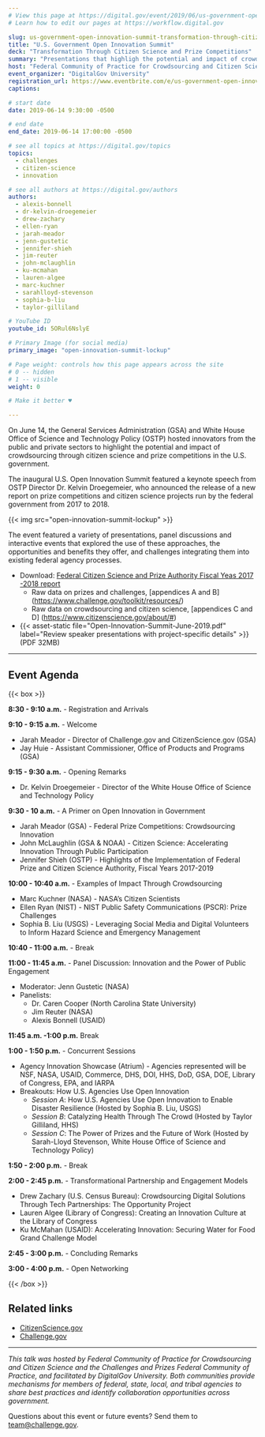 ```yaml
---
# View this page at https://digital.gov/event/2019/06/us-government-open-innovation-summit
# Learn how to edit our pages at https://workflow.digital.gov

slug: us-government-open-innovation-summit-transformation-through-citizen-science-prize-competitions
title: "U.S. Government Open Innovation Summit"
deck: "Transformation Through Citizen Science and Prize Competitions"
summary: "Presentations that highligh the potential and impact of crowdsourcing through citizen science and prize competitions in the U.S. government"
host: "Federal Community of Practice for Crowdsourcing and Citizen Science (FedCCS), Challenges and Prizes Federal Community of Practice"
event_organizer: "DigitalGov University"
registration_url: https://www.eventbrite.com/e/us-government-open-innovation-summit-transformation-through-citizen-science-and-prizes-registration-61872290687
captions: 

# start date
date: 2019-06-14 9:30:00 -0500

# end date
end_date: 2019-06-14 17:00:00 -0500

# see all topics at https://digital.gov/topics
topics: 
  - challenges
  - citizen-science
  - innovation

# see all authors at https://digital.gov/authors
authors: 
  - alexis-bonnell
  - dr-kelvin-droegemeier
  - drew-zachary
  - ellen-ryan
  - jarah-meador
  - jenn-gustetic
  - jennifer-shieh
  - jim-reuter
  - john-mclaughlin
  - ku-mcmahan
  - lauren-algee
  - marc-kuchner
  - sarahlloyd-stevenson
  - sophia-b-liu
  - taylor-gilliland

# YouTube ID
youtube_id: 5ORul6NslyE

# Primary Image (for social media)
primary_image: "open-innovation-summit-lockup"

# Page weight: controls how this page appears across the site
# 0 -- hidden
# 1 -- visible
weight: 0

# Make it better ♥

---
```


On June 14, the General Services Administration (GSA) and White House Office of Science and Technology Policy (OSTP) hosted innovators from the public and private sectors to highlight the potential and impact of crowdsourcing through citizen science and prize competitions in the U.S. government.

The inaugural U.S. Open Innovation Summit featured a keynote speech from OSTP Director Dr. Kelvin Droegemeier, who announced the release of a new report on prize competitions and citizen science projects run by the federal government from 2017 to 2018.

{{< img src="open-innovation-summit-lockup" >}}

The event featured a variety of presentations, panel discussions and interactive events that explored the use of these approaches, the opportunities and benefits they offer, and challenges integrating them into existing federal agency processes.

- Download: [Federal Citizen Science and Prize Authority Fiscal Yeas 2017 -2018 report](https://www.whitehouse.gov/wp-content/uploads/2019/06/Federal-Prize-and-Citizen-Science-Implementation-FY17-18-Report-June-2019.pdf)
  - Raw data on prizes and challenges, [appendices A and B] (https://www.challenge.gov/toolkit/resources/)
  - Raw data on crowdsourcing and citizen science, [appendices C and D] (https://www.citizenscience.gov/about/#)
- {{< asset-static file="Open-Innovation-Summit-June-2019.pdf" label="Review speaker presentations with project-specific details" >}} (PDF 32MB)

---

## Event Agenda

{{< box >}}

**8:30 - 9:10 a.m.** - Registration and Arrivals

**9:10 - 9:15 a.m.** - Welcome

-   Jarah Meador - Director of Challenge.gov and CitizenScience.gov (GSA)
-   Jay Huie - Assistant Commissioner, Office of Products and Programs (GSA)

**9:15 - 9:30 a.m.** - Opening Remarks

-   Dr. Kelvin Droegemeier - Director of the White House Office of Science and Technology Policy

**9:30 - 10 a.m.** - A Primer on Open Innovation in Government

-   Jarah Meador (GSA) - Federal Prize Competitions: Crowdsourcing Innovation
-   John McLaughlin (GSA & NOAA) - Citizen Science: Accelerating Innovation Through Public Participation
-   Jennifer Shieh (OSTP) - Highlights of the Implementation of Federal Prize and Citizen Science Authority, Fiscal Years 2017-2019

**10:00 - 10:40 a.m.** - Examples of Impact Through Crowdsourcing

-   Marc Kuchner (NASA) - NASA’s Citizen Scientists
-   Ellen Ryan (NIST) - NIST Public Safety Communications (PSCR): Prize Challenges
-   Sophia B. Liu (USGS) - Leveraging Social Media and Digital Volunteers to Inform Hazard Science and Emergency Management

**10:40 - 11:00 a.m.** - Break

**11:00 - 11:45 a.m.** - Panel Discussion: Innovation and the Power of Public Engagement

-   Moderator: Jenn Gustetic (NASA)
-   Panelists:
    -   Dr. Caren Cooper (North Carolina State University)
    -   Jim Reuter (NASA)
    -   Alexis Bonnell (USAID)

**11:45 a.m. -1:00 p.m.** Break

**1:00 - 1:50 p.m.** - Concurrent Sessions

-   Agency Innovation Showcase (Atrium) - Agencies represented will be NSF, NASA, USAID, Commerce, DHS, DOI, HHS, DoD, GSA, DOE, Library of Congress, EPA, and IARPA
-   Breakouts: How U.S. Agencies Use Open Innovation
    -   _Session A_: How U.S. Agencies Use Open Innovation to Enable Disaster Resilience (Hosted by Sophia B. Liu, USGS)
    -   _Session B_: Catalyzing Health Through The Crowd (Hosted by Taylor Gilliland, HHS)
    -   _Session C_: The Power of Prizes and the Future of Work (Hosted by Sarah-Lloyd Stevenson, White House Office of Science and Technology Policy)

**1:50 - 2:00 p.m.** - Break

**2:00 - 2:45 p.m.** - Transformational Partnership and Engagement Models

-   Drew Zachary (U.S. Census Bureau): Crowdsourcing Digital Solutions Through Tech Partnerships: The Opportunity Project
-   Lauren Algee (Library of Congress): Creating an Innovation Culture at the Library of Congress
-   Ku McMahan (USAID): Accelerating Innovation: Securing Water for Food Grand Challenge Model

**2:45 - 3:00 p.m.** - Concluding Remarks

**3:00 - 4:00 p.m.** - Open Networking

{{< /box >}}

## Related links

- [CitizenScience.gov](http://www.citizenscience.gov)
- [Challenge.gov](http://www.challenge.gov)

---

_This talk was hosted by Federal Community of Practice for Crowdsourcing and Citizen Science and the Challenges and Prizes Federal Community of Practice, and facilitated by DigitalGov University. Both communities provide mechanisms for members of federal, state, local, and tribal agencies to share best practices and identify collaboration opportunities across government._

Questions about this event or future events? Send them to [team@challenge.gov](mailto:team@challenge.gov). 
